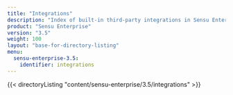 ```yaml
---
title: "Integrations"
description: "Index of built-in third-party integrations in Sensu Enterprise"
product: "Sensu Enterprise"
version: "3.5"
weight: 100
layout: "base-for-directory-listing"
menu:
  sensu-enterprise-3.5:
    identifier: integrations
---
```


{{< directoryListing "content/sensu-enterprise/3.5/integrations" >}}
